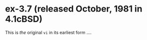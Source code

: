 
# ex-3.7 (released October, 1981 in 4.1cBSD)

This is *the* original `vi` in its earliest form ....
